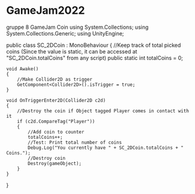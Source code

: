# GameJam2022
gruppe 8 GameJam
Coin 
using System.Collections;
using System.Collections.Generic;
using UnityEngine;

public class SC_2DCoin : MonoBehaviour
{
    //Keep track of total picked coins (Since the value is static, it can be accessed at "SC_2DCoin.totalCoins" from any script)
    public static int totalCoins = 0;

    void Awake()
    {
        //Make Collider2D as trigger 
        GetComponent<Collider2D>().isTrigger = true;
    }

    void OnTriggerEnter2D(Collider2D c2d)
    {
        //Destroy the coin if Object tagged Player comes in contact with it
        if (c2d.CompareTag("Player"))
        {
            //Add coin to counter
            totalCoins++;
            //Test: Print total number of coins
            Debug.Log("You currently have " + SC_2DCoin.totalCoins + " Coins.");
            //Destroy coin
            Destroy(gameObject);
        }
    }
}
